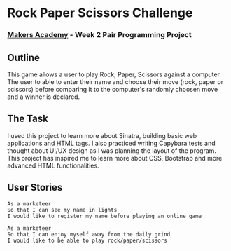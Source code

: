 # Rock Paper Scissors Challenge

### [Makers Academy](https://www.makersacademy.com) - Week 2 Pair Programming Project

## Outline
This game allows a user to play Rock, Paper, Scissors against a computer. The user to able to enter their name and choose their move (rock, paper or scissors) before comparing it to the computer's randomly choosen move and a winner is declared. 

## The Task
I used this project to learn more about Sinatra, building basic web applications and HTML tags. I also practiced writing Capybara tests and thought about UI/UX design as I was planning the layout of the program. This project has inspired me to learn more about CSS, Bootstrap and more advanced HTML functionalities. 


## User Stories
```
As a marketeer
So that I can see my name in lights
I would like to register my name before playing an online game

As a marketeer
So that I can enjoy myself away from the daily grind
I would like to be able to play rock/paper/scissors
```



